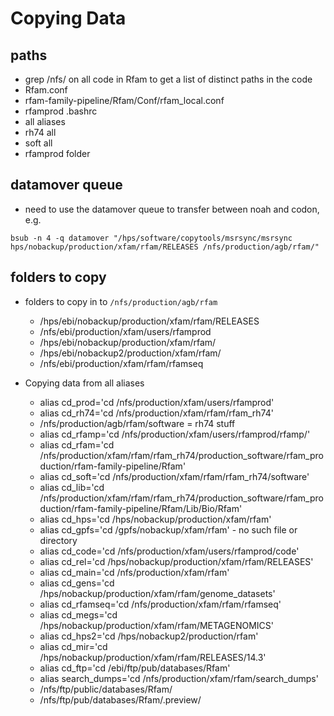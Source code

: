 
# Copying Data

## paths

- grep /nfs/ on all code in Rfam to get a list of distinct paths in the code 
- Rfam.conf
- rfam-family-pipeline/Rfam/Conf/rfam_local.conf
- rfamprod .bashrc
- all aliases 
- rh74 all
- soft all
- rfamprod folder

## datamover queue

- need to use the datamover queue to transfer between noah and codon, e.g.

```
bsub -n 4 -q datamover "/hps/software/copytools/msrsync/msrsync 
hps/nobackup/production/xfam/rfam/RELEASES /nfs/production/agb/rfam/"
```

## folders to copy 

- folders to copy in to `/nfs/production/agb/rfam`

  - /hps/ebi/nobackup/production/xfam/rfam/RELEASES
  - /nfs/ebi/production/xfam/users/rfamprod 
  - /hps/ebi/nobackup/production/xfam/rfam/
  - /hps/ebi/nobackup2/production/xfam/rfam/
  - /nfs/ebi/production/xfam/rfam/rfamseq


- Copying data from all aliases
  - alias cd_prod='cd /nfs/production/xfam/users/rfamprod'
  - alias cd_rh74='cd /nfs/production/xfam/rfam/rfam_rh74'
  - /nfs/production/agb/rfam/software = rh74 stuff
  - alias cd_rfamp='cd /nfs/production/xfam/users/rfamprod/rfamp/'
  - alias cd_rfam='cd /nfs/production/xfam/rfam/rfam_rh74/production_software/rfam_production/rfam-family-pipeline/Rfam'
  - alias cd_soft='cd /nfs/production/xfam/rfam/rfam_rh74/software'
  - alias cd_lib='cd /nfs/production/xfam/rfam/rfam_rh74/production_software/rfam_production/rfam-family-pipeline/Rfam/Lib/Bio/Rfam'
  - alias cd_hps='cd /hps/nobackup/production/xfam/rfam'
  - alias cd_gpfs='cd /gpfs/nobackup/xfam/rfam' - no such file or directory
  - alias cd_code='cd /nfs/production/xfam/users/rfamprod/code'
  - alias cd_rel='cd /hps/nobackup/production/xfam/rfam/RELEASES'
  - alias cd_main='cd /nfs/production/xfam/rfam'
  - alias cd_gens='cd /hps/nobackup/production/xfam/rfam/genome_datasets'
  - alias cd_rfamseq='cd /nfs/production/xfam/rfam/rfamseq'
  - alias cd_megs='cd /hps/nobackup/production/xfam/rfam/METAGENOMICS'
  - alias cd_hps2='cd /hps/nobackup2/production/rfam'
  - alias cd_mir='cd /hps/nobackup/production/xfam/rfam/RELEASES/14.3'
  - alias cd_ftp='cd /ebi/ftp/pub/databases/Rfam'
  - alias search_dumps='cd /nfs/production/xfam/rfam/search_dumps'
  - /nfs/ftp/public/databases/Rfam/
  - /nfs/ftp/pub/databases/Rfam/.preview/